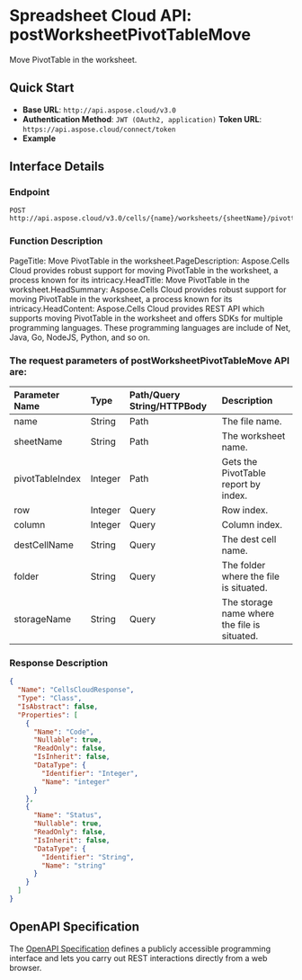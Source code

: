 # **Spreadsheet Cloud API: postWorksheetPivotTableMove**

Move PivotTable in the worksheet. 


## **Quick Start**

- **Base URL**: `http://api.aspose.cloud/v3.0`
- **Authentication Method**: `JWT (OAuth2, application)`  **Token URL**: `https://api.aspose.cloud/connect/token`
- **Example** 

## **Interface Details**

### **Endpoint** 

```
POST http://api.aspose.cloud/v3.0/cells/{name}/worksheets/{sheetName}/pivottables/{pivotTableIndex}/Move
```
### **Function Description**
PageTitle: Move PivotTable in the worksheet.PageDescription: Aspose.Cells Cloud provides robust support for moving PivotTable in the worksheet, a process known for its intricacy.HeadTitle: Move PivotTable in the worksheet.HeadSummary: Aspose.Cells Cloud provides robust support for moving PivotTable in the worksheet, a process known for its intricacy.HeadContent: Aspose.Cells Cloud provides REST API which supports moving PivotTable in the worksheet and offers SDKs for multiple programming languages. These programming languages are include of Net, Java, Go, NodeJS, Python, and so on.

### The request parameters of **postWorksheetPivotTableMove** API are: 

| Parameter Name | Type | Path/Query String/HTTPBody | Description | 
| :- | :- | :- |:- | 
|name|String|Path|The file name.|
|sheetName|String|Path|The worksheet name.|
|pivotTableIndex|Integer|Path|Gets the PivotTable report by index.|
|row|Integer|Query|Row index.|
|column|Integer|Query|Column index.|
|destCellName|String|Query|The dest cell name.|
|folder|String|Query|The folder where the file is situated.|
|storageName|String|Query|The storage name where the file is situated.|

### **Response Description**
```json
{
  "Name": "CellsCloudResponse",
  "Type": "Class",
  "IsAbstract": false,
  "Properties": [
    {
      "Name": "Code",
      "Nullable": true,
      "ReadOnly": false,
      "IsInherit": false,
      "DataType": {
        "Identifier": "Integer",
        "Name": "integer"
      }
    },
    {
      "Name": "Status",
      "Nullable": true,
      "ReadOnly": false,
      "IsInherit": false,
      "DataType": {
        "Identifier": "String",
        "Name": "string"
      }
    }
  ]
}
```


## OpenAPI Specification

The [OpenAPI Specification](https://reference.aspose.cloud/cells/#/PivotTablesController/PostWorksheetPivotTableMove) defines a publicly accessible programming interface and lets you carry out REST interactions directly from a web browser.


